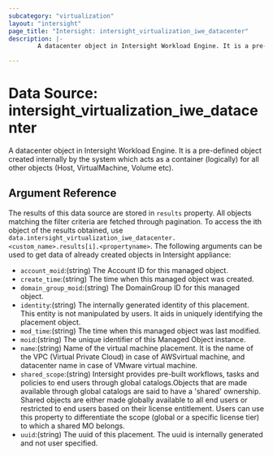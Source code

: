 ```yaml
---
subcategory: "virtualization"
layout: "intersight"
page_title: "Intersight: intersight_virtualization_iwe_datacenter"
description: |-
        A datacenter object in Intersight Workload Engine. It is a pre-defined object created internally by the system which acts as a container (logically) for all other objects (Host, VirtualMachine, Volume etc).

---
```


# Data Source: intersight_virtualization_iwe_datacenter
A datacenter object in Intersight Workload Engine. It is a pre-defined object created internally by the system which acts as a container (logically) for all other objects (Host, VirtualMachine, Volume etc).
## Argument Reference
The results of this data source are stored in `results` property.
All objects matching the filter criteria are fetched through pagination.
To access the ith object of the results obtained, use `data.intersight_virtualization_iwe_datacenter.<custom_name>.results[i].<propertyname>`.
The following arguments can be used to get data of already created objects in Intersight appliance:
* `account_moid`:(string) The Account ID for this managed object. 
* `create_time`:(string) The time when this managed object was created. 
* `domain_group_moid`:(string) The DomainGroup ID for this managed object. 
* `identity`:(string) The internally generated identity of this placement. This entity is not manipulated by users. It aids in uniquely identifying the placement object. 
* `mod_time`:(string) The time when this managed object was last modified. 
* `moid`:(string) The unique identifier of this Managed Object instance. 
* `name`:(string) Name of the virtual machine placement. It is the name of the VPC (Virtual Private Cloud) in case of AWSvirtual machine, and datacenter name in case of VMware virtual machine. 
* `shared_scope`:(string) Intersight provides pre-built workflows, tasks and policies to end users through global catalogs.Objects that are made available through global catalogs are said to have a 'shared' ownership. Shared objects are either made globally available to all end users or restricted to end users based on their license entitlement. Users can use this property to differentiate the scope (global or a specific license tier) to which a shared MO belongs. 
* `uuid`:(string) The uuid of this placement. The uuid is internally generated and not user specified. 
 
